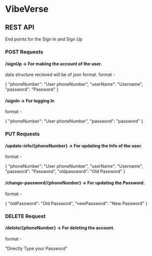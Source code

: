 # VibeVerse
## REST API


End points for the Sign In and Sign Up  

### POST Requests

#### /signUp  ->  For making the account of the user.

data structure recieved will be of json format.
format -

{
	"phoneNumber": "User phoneNumber",
	"userName": "Username",
	"password": "Password"
}

#### /signIn  ->  For logging In

format -

{
	"phoneNumber": "User phoneNumber",
	"password": "password"
}

### PUT Requests

#### /update-info/{phoneNumber}        ->   For updating the Info of the user.

format -

{
	"phoneNumber": "User phoneNumber",
	"userName": "Username",
	"password": "Password",
	"oldpassword": "Old Password"
}

#### /change-password/{phoneNumber}    ->   For updating the Password.

format -

{
	"oldPassword": "Old Password",
	"newPassword": "New Password"
}

### DELETE Request

#### /delete/{phoneNumber}             ->   For deleting the account.

format -

"Directly Type your Password"
